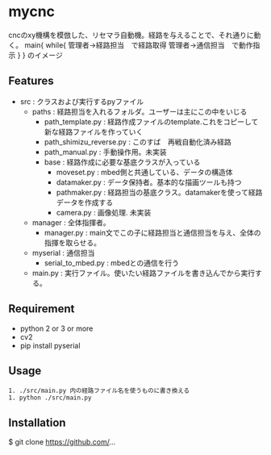 # mycnc
cncのxy機構を模倣した、リセマラ自動機。経路を与えることで、それ通りに動く。
main{
    while{
        管理者→経路担当　で経路取得
        管理者→通信担当　で動作指示
    }
}
のイメージ

## Features

- src : クラスおよび実行するpyファイル
    - paths : 経路担当を入れるフォルダ。ユーザーは主にこの中をいじる
        - path_template.py : 経路作成ファイルのtemplate.これをコピーして新な経路ファイルを作っていく
        - path_shimizu_reverse.py : このすば　再戦自動化済み経路
        - path_manual.py : 手動操作用。未実装
        - base : 経路作成に必要な基底クラスが入っている
            - moveset.py : mbed側と共通している、データの構造体
            - datamaker.py : データ保持者。基本的な描画ツールも持つ
            - pathmaker.py : 経路担当の基底クラス。datamakerを使って経路データを作成する
            - camera.py : 画像処理. 未実装
    - manager : 全体指揮者。
        - manager.py : main文でこの子に経路担当と通信担当を与え、全体の指揮を取らせる。
    - myserial : 通信担当
        - serial_to_mbed.py : mbedとの通信を行う
    - main.py : 実行ファイル。使いたい経路ファイルを書き込んでから実行する。
    
## Requirement

- python 2 or 3 or more
- cv2
- pip install pyserial


## Usage

    1. ./src/main.py 内の経路ファイル名を使うものに書き換える
    1. python ./src/main.py

## Installation
$ git clone https://github.com/...
